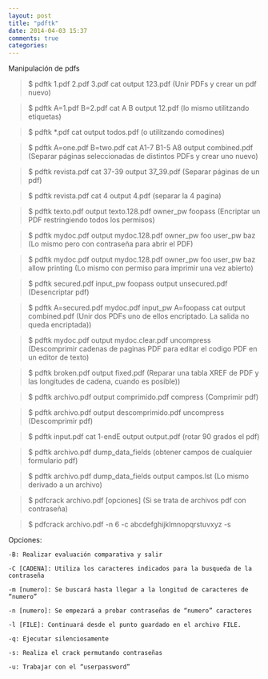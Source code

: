 ```yaml
---
layout: post
title: "pdftk"
date: 2014-04-03 15:37
comments: true
categories: 
---
```

Manipulación de pdfs

>$ pdftk 1.pdf 2.pdf 3.pdf cat output 123.pdf (Unir PDFs y crear un pdf nuevo)

>$ pdftk A=1.pdf B=2.pdf cat A B output 12.pdf (lo mismo utilitzando etiquetas)

>$ pdftk *.pdf cat output todos.pdf (o utilitzando comodines)

>$ pdftk A=one.pdf B=two.pdf cat A1-7 B1-5 A8 output combined.pdf (Separar páginas seleccionadas de distintos PDFs y crear uno nuevo)

>$ pdftk revista.pdf cat 37-39 output 37_39.pdf (Separar páginas de un pdf)

>$ pdftk revista.pdf cat 4 output 4.pdf (separar la 4 pagina)

>$ pdftk texto.pdf output texto.128.pdf owner_pw foopass (Encriptar un PDF restringiendo todos los permisos)

>$ pdftk mydoc.pdf output mydoc.128.pdf owner_pw foo user_pw baz (Lo mismo pero con contraseña para abrir el PDF)

>$ pdftk mydoc.pdf output mydoc.128.pdf owner_pw foo user_pw baz allow printing (Lo mismo con permiso para imprimir una vez abierto)

>$ pdftk secured.pdf input_pw foopass output unsecured.pdf (Desencriptar pdf)

>$ pdftk A=secured.pdf mydoc.pdf input_pw A=foopass cat output combined.pdf (Unir dos PDFs uno de ellos encriptado. La salida no queda encriptada))

>$ pdftk mydoc.pdf output mydoc.clear.pdf uncompress (Descomprimir cadenas de paginas PDF para editar el codigo PDF en un editor de texto)

>$ pdftk broken.pdf output fixed.pdf (Reparar una tabla XREF de PDF y las longitudes de cadena, cuando es posible))

>$ pdftk archivo.pdf output comprimido.pdf compress (Comprimir pdf)

>$ pdftk archivo.pdf output descomprimido.pdf uncompress (Descomprimir pdf)

>$ pdftk input.pdf cat 1-endE output output.pdf (rotar 90 grados el pdf)

>$ pdftk archivo.pdf dump_data_fields (obtener campos de cualquier formulario pdf)

>$ pdftk archivo.pdf dump_data_fields output campos.lst (Lo mismo derivado a un archivo)

>$ pdfcrack archivo.pdf [opciones] (Si se trata de archivos pdf con contraseña)

>$ pdfcrack archivo.pdf -n 6 -c abcdefghijklmnopqrstuvxyz -s

Opciones:

	-B: Realizar evaluación comparativa y salir

	-C [CADENA]: Utiliza los caracteres indicados para la busqueda de la contraseña

	-m [numero]: Se buscará hasta llegar a la longitud de caracteres de “numero”

	-n [numero]: Se empezará a probar contraseñas de “numero” caracteres

	-l [FILE]: Continuará desde el punto guardado en el archivo FILE.

	-q: Ejecutar silenciosamente

	-s: Realiza el crack permutando contraseñas

	-u: Trabajar con el “userpassword” 

